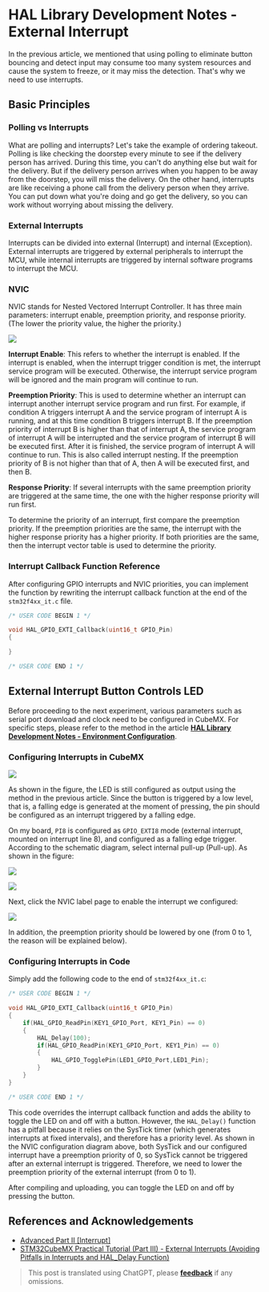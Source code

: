 # HAL Library Development Notes - External Interrupt

In the previous article, we mentioned that using polling to eliminate button bouncing and detect input may consume too many system resources and cause the system to freeze, or it may miss the detection. That's why we need to use interrupts.

## Basic Principles

### Polling vs Interrupts

What are polling and interrupts? Let's take the example of ordering takeout. Polling is like checking the doorstep every minute to see if the delivery person has arrived. During this time, you can't do anything else but wait for the delivery. But if the delivery person arrives when you happen to be away from the doorstep, you will miss the delivery. On the other hand, interrupts are like receiving a phone call from the delivery person when they arrive. You can put down what you're doing and go get the delivery, so you can work without worrying about missing the delivery.

### External Interrupts

Interrupts can be divided into external (Interrupt) and internal (Exception). External interrupts are triggered by external peripherals to interrupt the MCU, while internal interrupts are triggered by internal software programs to interrupt the MCU.

### NVIC

NVIC stands for Nested Vectored Interrupt Controller. It has three main parameters: interrupt enable, preemption priority, and response priority. (The lower the priority value, the higher the priority.)

![](https://f004.backblazeb2.com/file/wiki-media/img/20210206121058.png)

**Interrupt Enable**: This refers to whether the interrupt is enabled. If the interrupt is enabled, when the interrupt trigger condition is met, the interrupt service program will be executed. Otherwise, the interrupt service program will be ignored and the main program will continue to run.

**Preemption Priority**: This is used to determine whether an interrupt can interrupt another interrupt service program and run first. For example, if condition A triggers interrupt A and the service program of interrupt A is running, and at this time condition B triggers interrupt B. If the preemption priority of interrupt B is higher than that of interrupt A, the service program of interrupt A will be interrupted and the service program of interrupt B will be executed first. After it is finished, the service program of interrupt A will continue to run. This is also called interrupt nesting. If the preemption priority of B is not higher than that of A, then A will be executed first, and then B.

**Response Priority**: If several interrupts with the same preemption priority are triggered at the same time, the one with the higher response priority will run first.

To determine the priority of an interrupt, first compare the preemption priority. If the preemption priorities are the same, the interrupt with the higher response priority has a higher priority. If both priorities are the same, then the interrupt vector table is used to determine the priority.

### Interrupt Callback Function Reference

After configuring GPIO interrupts and NVIC priorities, you can implement the function by rewriting the interrupt callback function at the end of the `stm32f4xx_it.c` file.

```c
/* USER CODE BEGIN 1 */

void HAL_GPIO_EXTI_Callback(uint16_t GPIO_Pin)
{

}

/* USER CODE END 1 */
```

## External Interrupt Button Controls LED

Before proceeding to the next experiment, various parameters such as serial port download and clock need to be configured in CubeMX. For specific steps, please refer to the method in the article [**HAL Library Development Notes - Environment Configuration**](https://wiki-power.com/en/HAL%E5%BA%93%E5%BC%80%E5%8F%91%E7%AC%94%E8%AE%B0-%E7%8E%AF%E5%A2%83%E9%85%8D%E7%BD%AE).

### Configuring Interrupts in CubeMX

![](https://f004.backblazeb2.com/file/wiki-media/img/20210205150422.png)

As shown in the figure, the LED is still configured as output using the method in the previous article. Since the button is triggered by a low level, that is, a falling edge is generated at the moment of pressing, the pin should be configured as an interrupt triggered by a falling edge.

On my board, `PI8` is configured as `GPIO_EXTI8` mode (external interrupt, mounted on interrupt line 8), and configured as a falling edge trigger. According to the schematic diagram, select internal pull-up (Pull-up). As shown in the figure:

![](https://f004.backblazeb2.com/file/wiki-media/img/20210403222304.png)

![](https://f004.backblazeb2.com/file/wiki-media/img/20210206131409.png)

Next, click the NVIC label page to enable the interrupt we configured:

![](https://f004.backblazeb2.com/file/wiki-media/img/20210206134916.png)

In addition, the preemption priority should be lowered by one (from 0 to 1, the reason will be explained below).

### Configuring Interrupts in Code

Simply add the following code to the end of `stm32f4xx_it.c`:

```c title="stm32f4xx_it.c"
/* USER CODE BEGIN 1 */

void HAL_GPIO_EXTI_Callback(uint16_t GPIO_Pin)
{
    if(HAL_GPIO_ReadPin(KEY1_GPIO_Port, KEY1_Pin) == 0)
    {
        HAL_Delay(100);
        if(HAL_GPIO_ReadPin(KEY1_GPIO_Port, KEY1_Pin) == 0)
        {
            HAL_GPIO_TogglePin(LED1_GPIO_Port,LED1_Pin);
        }
    }
}

/* USER CODE END 1 */
```

This code overrides the interrupt callback function and adds the ability to toggle the LED on and off with a button. However, the `HAL_Delay()` function has a pitfall because it relies on the SysTick timer (which generates interrupts at fixed intervals), and therefore has a priority level. As shown in the NVIC configuration diagram above, both SysTick and our configured interrupt have a preemption priority of 0, so SysTick cannot be triggered after an external interrupt is triggered. Therefore, we need to lower the preemption priority of the external interrupt (from 0 to 1).

After compiling and uploading, you can toggle the LED on and off by pressing the button.

## References and Acknowledgements

- [Advanced Part II [Interrupt]](https://alchemicronin.github.io/posts/ff6aca34/)
- [STM32CubeMX Practical Tutorial (Part III) - External Interrupts (Avoiding Pitfalls in Interrupts and HAL_Delay Function)](https://blog.csdn.net/weixin_43892323/article/details/104383560?utm_medium=distribute.pc_relevant.none-task-blog-BlogCommendFromMachineLearnPai2-1.control&depth_1-utm_source=distribute.pc_relevant.none-task-blog-BlogCommendFromMachineLearnPai2-1.control)

> This post is translated using ChatGPT, please [**feedback**](https://github.com/linyuxuanlin/Wiki_MkDocs/issues/new) if any omissions.